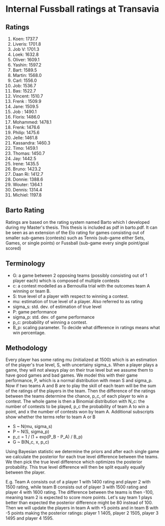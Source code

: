 # Internal Fussball ratings at Transavia
## Ratings
1. Koen: 1737.7 
2. Liveris: 1701.8 
3. Job V: 1701.3 
4. Loek: 1632.8 
5. Oliver: 1609.1 
6. Yashin: 1597.2 
7. Bart: 1589.5 
8. Martin: 1568.0 
9. Carl: 1556.0 
10. Job: 1536.7 
11. Bas: 1522.7 
12. Vincent: 1510.7 
13. Frenk : 1509.9 
14. Jane: 1509.5 
15. Job : 1490.1 
16. Floris: 1486.0 
17. Mohammed: 1478.1 
18. Frenk: 1476.6 
19. Philip: 1475.6 
20. Jelle: 1461.8 
21. Kassandra: 1460.3 
22. Timo: 1459.1 
23. Thomas: 1450.7 
24. Jay: 1442.5 
25. Irene: 1435.5 
26. Bruno: 1423.2 
27. Daan Ri: 1412.7 
28. Donnie: 1388.6 
29. Wouter: 1364.1 
30. Dennis: 1314.4 
31. Michiel: 1197.8 

## Barto Rating
Ratings are based on the rating system named Barto which I developed during my Master's thesis. This thesis is included as pdf in barto.pdf. It can be seen as an extension of the Elo rating for games consisting out of smaller sub-games (contests) such as Tennis (sub-game either Sets, Games, or single points) or Fussball (sub-game every single point/goal scored)
## Terminology
- G: a game between 2 opposing teams (possibly consisting out of 1 player each) which is composed of multiple contests
- c: a contest modelled as a Bernoullia trial with the outcomes team A winning or team B.
- S: true level of a player with respect to winning a contest.
- mu: estimation of true level of a player. Also referred to as rating
- sigma_s: std. dev. of estimation of true level
- P: game performance
- sigma_p: std. dev. of game performance
- p_c: probability of winning a contest.
- B_p: scaling parameter. To decide what difference in ratings means what win percentage.
## Methodology
Every player has some rating mu (initialized at 1500) which is an estimation of the player's true level, S, with uncertainy sigma_s. When a player plays a game, they will not always play on their true level but we assume them to have good games and bad games. We model this with their game performance, P, which is a normal distribution with mean S and sigma_p. Now if two teams A and B are to play the skill of each team will be the sum of the ratings of the players in the team. Then the difference of the ratings between the teams determine the chance, p_c, of each player to win a contest. The whole game is then a Binomial distribution with N_c: the number of contests to be played, p_c the probability of team A to win a point, and x the number of contests won by team A. Additional subscripts show whether the terms refer to team A or B
- S ~ N(mu, sigma_s)
- P ~ N(S, sigma_p)
- p_c = 1 / (1 + exp(P_B - P_A) / B_p)
- G ~ B(N_c, x, p_c)

Using Bayesian statistic we determine the priors and after each single game we calculate the posterior for each true level difference between the teams. We then pick the true level difference which optimizes the posterior probability. This true level difference will then be split equally equally between the player. 

E.g. Team A consists out of a player 1 with 1400 rating and player 2 with 1500 rating, while team B consists out of player 3 with 1500 rating and player 4 with 1600 rating. The difference between the teams is then -100, meaning team 2 is expected to score more points. Let's say team 1 plays better than expected the posterior difference might be 80 instead of 100. Then we will update the players in team A with +5 points and in team B with -5 points making the posterior ratings: player 1 1405, player 2 1505, player 3 1495 and player 4 1595.